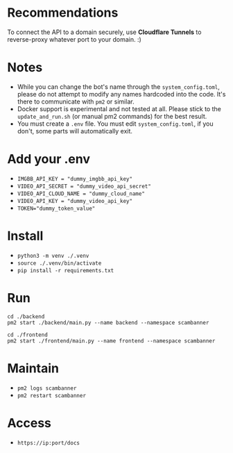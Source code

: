 # Recommendations
To connect the API to a domain securely, use **Cloudflare Tunnels** to reverse-proxy whatever port to your domain. :)

# Notes
- While you can change the bot's name through the `system_config.toml`, please do not attempt to modify any names hardcoded into the code. It's there to communicate with `pm2` or similar.
- Docker support is experimental and not tested at all. Please stick to the `update_and_run.sh` (or manual pm2 commands) for the best result.
- You must create a `.env` file. You must edit `system_config.toml`, if you don't, some parts will automatically exit.

# Add your .env
- `IMGBB_API_KEY = "dummy_imgbb_api_key"`
- `VIDEO_API_SECRET = "dummy_video_api_secret"`
- `VIDEO_API_CLOUD_NAME = "dummy_cloud_name"`
- `VIDEO_API_KEY = "dummy_video_api_key"`
- `TOKEN="dummy_token_value"`

# Install
- `python3 -m venv ./.venv`
- `source ./.venv/bin/activate`
- `pip install -r requirements.txt`

# Run
```
cd ./backend
pm2 start ./backend/main.py --name backend --namespace scambanner
```
```
cd ./frontend
pm2 start ./frontend/main.py --name frontend --namespace scambanner
```

# Maintain
- `pm2 logs scambanner`
- `pm2 restart scambanner`

# Access
-  `https://ip:port/docs`